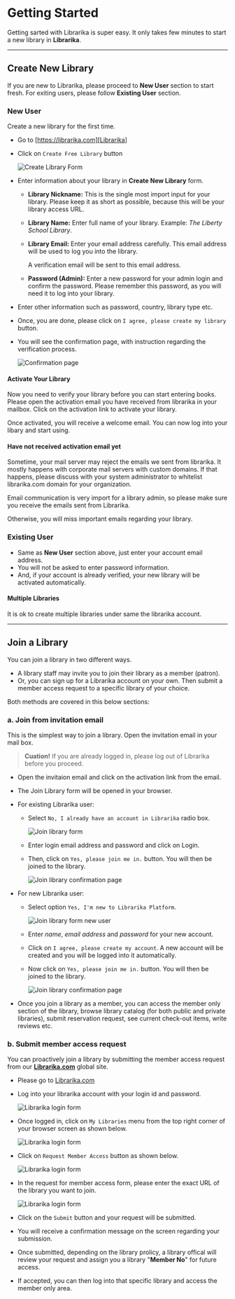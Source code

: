 # Getting Started

Getting sarted with Librarika is super easy. It only takes few minutes to start 
a new library in **Librarika**.

---

## Create New Library

If you are new to Librarika, please proceed to **New User** section to start fresh. For exiting users, please follow **Existing User** section. 


### New User

Create a new library for the first time.

* Go to [https://librarika.com][Librarika]
* Click on `Create Free Library` button 

	![Create Library Form](img/create-library-form.png)

* Enter information about your library in **Create New Library** form.
	*	**Library Nickname:**
	This is the single most import input for your library. Please keep it as short as possible, because this will be your library access URL.

	*	**Library Name:**
	Enter full name of your library. Example: _The Liberty School Library_.
	
	*	**Library Email:**
	Enter your email address carefully. This email address will be used to log you into the library. 

		A verification email will be sent to this email address.

	*	**Password (Admin):**
	Enter a new password for your admin login and confirm the password. Please remember this password, as you will need it to log into your library.

* Enter other information such as password, country, library type etc.
* Once, you are done, please click on `I agree, please create my library` button.
* You will see the confirmation page, with instruction regarding the verification process.

	![Confirmation page](img/activate-library-page.png)

#### Activate Your Library

Now you need to verify your library before you can start entering books. Please open the activation email you have received from librarika in your mailbox. Click on the activation link to activate your library.

Once activated, you will receive a welcome email. You can now log into your libary and start using.

#### Have not received activation email yet

Sometime, your mail server may reject the emails we sent from librarika. It mostly happens with corporate mail servers with custom domains. If that happens, please discuss with your system administrator to whitelist librarika.com domain for your organization.

Email communication is very import for a library admin, so please make sure you receive the emails sent from Librarika. 

Otherwise, you will miss important emails regarding your library.

### Existing User

* Same as **New User** section above, just enter your account email address.
* You will not be asked to enter password information.
* And, if your account is already verified, your new library will be activated automatically.


#### Multiple Libraries

It is ok to create multiple libraries under same the librarika account.

---

## Join a Library

You can join a library in two different ways.

* A library staff may invite you to join their library as a member (patron).
* Or, you can sign up for a Librarika account on your own. Then submit a member access request to a specific library of your choice.

Both methods are covered in this below sections:

### a. Join from invitation email

This is the simplest way to join a library. Open the invitation email in your mail box. 

> **Cuation!** If you are already logged in, please log out of Librarika before you proceed.

* Open the invitaion email and click on the activation link from the email.
* The Join Library form will be opened in your browser.
* For existing Librarika user:
	* Select `No, I already have an account in Librarika` radio box.

		![Join library form](img/join-library-form.png)

	* Enter login email address and password and click on Login.
	* Then, click on `Yes, please join me in.` button. You will then be joined to the library.

		![Join library confirmation page](img/join-library-confirm-joining.png)

* For new Librarika user:
	* Select option `Yes, I'm new to Librarika Platform`.
		
		![Join library form new user](img/join-library-form-new-user.png)

	* Enter _name_, _email address_ and _password_ for your new account.
	* Click on `I agree, please create my account`. A new account will be created and you will be logged into it automatically.
	* Now click on `Yes, please join me in.` button. You will then be joined to the library.

		![Join library confirmation page](img/join-library-confirm-joining.png)


* Once you join a library as a member, you can access the member only section of the library, browse library catalog (for both public and private libraries), submit reservation request, see current check-out items, write reviews etc.	


### b. Submit member access request

You can proactively join a library by submitting the member access request from our **[Librarika.com][Librarika]** global site. 

* Please go to [Librarika.com][Librarika]
* Log into your librarika account with your login id and password.

	![Librarika login form](img/librarika-login.png)

* Once logged in, click on `My Libraries` menu from the top right corner of your browser screen as shown below.

	![Librarika login form](img/my-libraries-menu.png)
* Click on `Request Member Access` button as shown below.

	![Librarika login form](img/my-libraries-page.png)

* In the request for member access form, please enter the exact URL of the library you want to join.

	![Librarika login form](img/member-request-form.png)

* Click on the `Submit` button and your request will be submitted.
* You will receive a confirmation message on the screen regarding your submission.
* Once submitted, depending on the library prolicy, a library offical will review your request and assign you a library "**Member No**" for future access.
* If accepted, you can then log into that specific library and access the member only area.

[Librarika]: https://librarika.com/  "Librarika ILS - The Free Library Management System"
